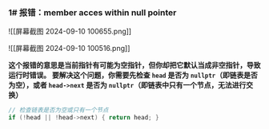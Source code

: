 ### 1# 报错：member acces within null pointer

![[屏幕截图 2024-09-10 100655.png]]

![[屏幕截图 2024-09-10 100516.png]]

**这个报错的意思是当前指针有可能为空指针，但你却把它默认当成非空指针，导致运行时错误。 要解决这个问题，你需要先检查 `head` 是否为 `nullptr`（即链表是否为空），或者 `head->next` 是否为 `nullptr`（即链表中只有一个节点，无法进行交换）**

```cpp
// 检查链表是否为空或只有一个节点 
if (!head || !head->next) { return head; }
```
